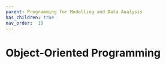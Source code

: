 ```yaml
---
parent: Programming for Modelling and Data Analysis
has_children: true
nav_order:  10
---
```


# Object-Oriented Programming
